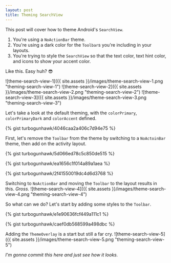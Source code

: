 ```yaml
---
layout: post
title: Theming SearchView
---
```


This post will cover how to theme Android's `SearchView`.

1. You're using a `NoActionBar` theme.
2. You're using a dark color for the `Toolbar`s you're including in your layouts.
3. You're trying to style the `SearchView` so that the text color, text hint color, and icons to show your accent color.

Like this. Easy huh? 😎

![theme-search-view-1]({{ site.assets }}/images/theme-search-view-1.png "theming-search-view-1")
![theme-search-view-2]({{ site.assets }}/images/theme-search-view-2.png "theming-search-view-2")
![theme-search-view-3]({{ site.assets }}/images/theme-search-view-3.png "theming-search-view-3")

Let's take a look at the default theming, with the `colorPrimary`, `colorPrimaryDark` and `colorAccent` defined.

{% gist turbogunhawk/4046caa2a406c7d94e75 %}

First, let's remove the `Toolbar` from the theme by switching to a `NoActoinBar` theme, then add on the activity layout.

{% gist turbogunhawk/5d066ed78c5c850de515 %}

{% gist turbogunhawk/ea1656c1f014a89a1aea %}

{% gist turbogunhawk/2f41550019dc4d6d3768 %}

Switching to `NoActionBar` and moving the `Toolbar` to the layout results in this. _Gross._
![theme-search-view-4]({{ site.assets }}/images/theme-search-view-4.png "theming-search-view-4")

So what can we do? Let's start by adding some styles to the `Toolbar`.

{% gist turbogunhawk/e1e90636fcf449a111c1 %}

{% gist turbogunhawk/caef0db568599a498dbc %}

Adding the `ThemeOverlay` is a start but still a far cry.
![theme-search-view-5]({{ site.assets }}/images/theme-search-view-5.png "theming-search-view-5")

_I'm gonna commit this here and just see how it looks._
